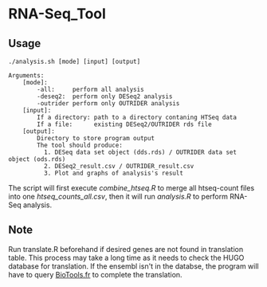 # RNA-Seq_Tool

## Usage
```
./analysis.sh [mode] [input] [output]

Arguments:
    [mode]: 
        -all:     perform all analysis
        -deseq2:  perform only DESeq2 analysis
        -outrider perform only OUTRIDER analysis
    [input]:
        If a directory: path to a directory contaning HTSeq data
        If a file:      existing DESeq2/OUTRIDER rds file
    [output]:
        Directory to store program output
        The tool should produce:
          1. DESeq data set object (dds.rds) / OUTRIDER data set object (ods.rds)
          2. DESeq2_result.csv / OUTRIDER_result.csv
          3. Plot and graphs of analysis's result
```
The script will first execute *combine_htseq.R* to merge all htseq-count files into one *htseq_counts_all.csv*, then it will run *analysis.R* to perform RNA-Seq analysis.

## Note
Run translate.R beforehand if desired genes are not found in translation table. This process may take a long time as it needs to check the HUGO database for translation. If the ensembl isn't in the databse, the program will have to query [BioTools.fr](https://biotools.fr/human/ensembl_symbol_converter) to complete the translation.
